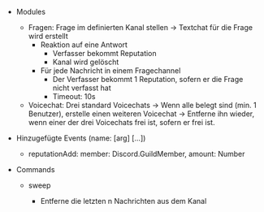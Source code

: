 * Modules
    * Fragen: Frage im definierten Kanal stellen -> Textchat für die Frage wird erstellt
        * Reaktion auf eine Antwort
            * Verfasser bekommt Reputation
            * Kanal wird gelöscht
        * Für jede Nachricht in einem Fragechannel
            * Der Verfasser bekommt 1 Reputation, sofern er die Frage nicht verfasst hat
            * Timeout: 10s
    * Voicechat: Drei standard Voicechats -> Wenn alle belegt sind (min. 1 Benutzer), erstelle einen weiteren Voicechat -> Entferne ihn wieder, wenn einer der drei Voicechats frei ist, sofern er frei ist.

* Hinzugefügte Events (name: [arg] [...])
    * reputationAdd: member: Discord.GuildMember, amount: Number

* Commands
    * sweep <n>
        * Entferne die letzten n Nachrichten aus dem Kanal